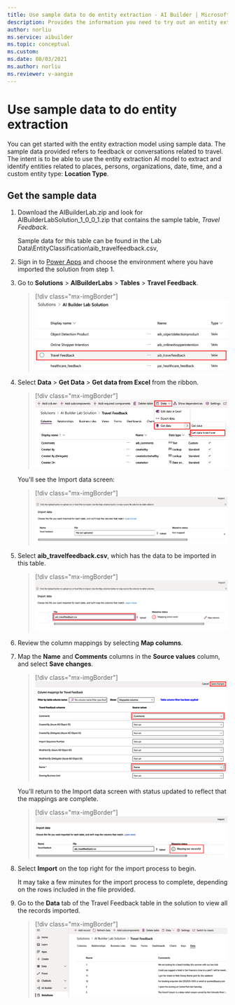 ```yaml
---
title: Use sample data to do entity extraction - AI Builder | Microsoft Docs
description: Provides the information you need to try out an entity extraction model with sample data AI Builder.
author: norliu
ms.service: aibuilder
ms.topic: conceptual
ms.custom: 
ms.date: 08/03/2021
ms.author: norliu
ms.reviewer: v-aangie
---
```


# Use sample data to do entity extraction

You can get started with the entity extraction model using sample data. The sample data provided refers to feedback or conversations related to travel. The intent is to be able to use the entity extraction AI model to extract and identify entities related to places, persons, organizations, date, time, and a custom entity type: **Location Type**. 

## Get the sample data

1. Download the AIBuilderLab.zip and look for AIBuilderLabSolution_1_0_0_1.zip that contains the sample table, *Travel Feedback*. 

   Sample data for this table can be found in the Lab Data\EntityClassification\aib_travelfeedback.csv,

1. Sign in to [Power Apps](https://make.powerapps.com/) and choose the environment where you have imported the solution from step 1.

1. Go to **Solutions** > **AIBuilderLabs** > **Tables** > **Travel Feedback**.

   > [!div class="mx-imgBorder"]
   > ![Screenshot of AI Builder Lab Solution screen showing Travel Feedback table.](media/entity-solution.png "AI Builder Lab Solution screen showing Travel Feedback table")

1. Select **Data** > **Get Data** > **Get data from Excel** from the ribbon.

   > [!div class="mx-imgBorder"]
   > ![Screenshot of Travel Feedback screen with import option to get data from Excel.](media/entity-excel.png "Travel Feedback screen with import option to get data from Excel")

      You'll see the Import data screen:

   > [!div class="mx-imgBorder"]
   > ![Screenshot of the Import data screen.](media/entity-import.png "Import data screen")

1. Select **aib_travelfeedback.csv**, which has the data to be imported in this table.

   > [!div class="mx-imgBorder"]
   > ![Screenshot of the Import data screen with aib_travelfeedback.csv selected.](media/entity-import-csv.png "Import data screen with aib_travelfeedback.csv selected")

1. Review the column mappings by selecting **Map columns**.

1. Map the **Name** and **Comments** columns in the **Source values** column, and select **Save changes**.

   > [!div class="mx-imgBorder"]
   > ![Screenshot of column mappings to Travel Feedback table.](media/entity-import-map.png "Column mappings to Travel Feedback table")

   You'll return to the Import data screen with status updated to reflect that the mappings are complete.

   > [!div class="mx-imgBorder"]
   > ![Screenshot of the Import data screen showing that mapping was successful.](media/entity-import-map-done.png "Import data screen showing that mapping was successful")

1. Select **Import** on the top right for the import process to begin.

   It may take a few minutes for the import process to complete, depending on the rows included in the file provided.

1. Go to the **Data** tab of the Travel Feedback table in the solution to view all the records imported.

   > [!div class="mx-imgBorder"]
   > ![Screenshot of the Import data screen showing that mapping was successful.](media/entity-import-map-view.png "Import data screen showing that mapping was successful")
